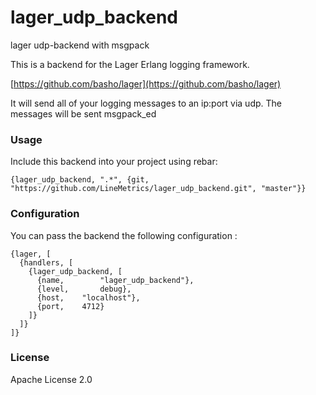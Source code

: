 lager_udp_backend
=================

lager udp-backend with msgpack 

This is a backend for the Lager Erlang logging framework.

[https://github.com/basho/lager](https://github.com/basho/lager)

It will send all of your logging messages to an ip:port via udp. The messages will be sent msgpack_ed

### Usage

Include this backend into your project using rebar:

    {lager_udp_backend, ".*", {git, "https://github.com/LineMetrics/lager_udp_backend.git", "master"}}

### Configuration

You can pass the backend the following configuration :

    {lager, [
      {handlers, [
        {lager_udp_backend, [
          {name,        "lager_udp_backend"},
          {level,       debug},
          {host,    "localhost"},
          {port,    4712}
        ]}
      ]}
    ]}

### License
Apache License 2.0
